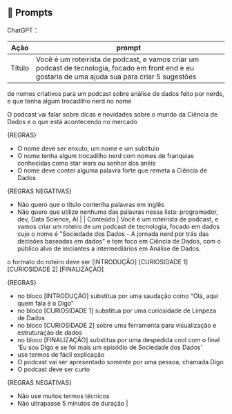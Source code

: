## 🧠 Prompts


ChatGPT：

|   Ação   | prompt                                                                                                                                                                                                                                                                         |
| :------: | ------------------------------------------------------------------------------------------------------------------------------------------------------------------------------------------------------------------------------------------------------------------------------ |
|  Título  | Você é um roteirista de podcast, e vamos criar um podcast de tecnologia, focado em front end e eu gostaria de uma ajuda sua para criar 5 sugestões
de nomes criativos para um podcast sobre análise de dados feito por nerds, e que tenha algum trocadilho nerd no nome

O podcast vai falar sobre dicas e novidades sobre o mundo da Ciência de Dados e o que está acontecendo no mercado

{REGRAS}

- O nome deve ser enxuto, um nome e um subtítulo
- O nome tenha algum trocadilho nerd com nomes de franquias conhecidas como star wars ou senhor dos anéis
- O nome deve conter alguma palavra forte que remeta a Ciência de Dados

{REGRAS NEGATIVAS}

- Não quero que o título contenha palavras em inglês
- Não quero que utilize nenhuma das palavras nessa lista: programador, dev, Data Science, AI                                                        |
| Conteúdo | Você é um roteirista de podcast, e vamos criar um  roteiro de um podcast de tecnologia, focado em dados cujo o nome é "Sociedade dos Dados - A jornada nerd por trás das decisões baseadas em dados" e tem foco em Ciência de Dados,  com o público alvo de iniciantes a intermediários em Análise de Dados.

o formato do roteiro deve ser
[INTRODUÇÃO]
[CURIOSIDADE 1]
[CURIOSIDADE 2]
[FINALIZAÇÃO]

{REGRAS}

- no bloco [INTRODUÇÃO] substitua por uma saudação como “Olá, aqui quem fala é o Digo”
- no bloco [CURIOSIDADE 1] substitua por uma curiosidade de Limpeza de Dados
- no bloco [CURIOSIDADE 2] sobre uma ferramenta para visualização e estruturação de dados
- no bloco [FINALIZAÇÃO] substitua por uma despedida cool com o final 'Eu sou Digo e se foi mais um episódio de Sociedade dos Dados'
- use termos de fácil explicação
- O podcast vai ser apresentado somente por uma pessoa, chamada Digo
- O podcast deve ser curto

{REGRAS NEGATIVAS}

- Não use muitos termos técnicos
- Não ultrapasse 5 minutos de duração |

